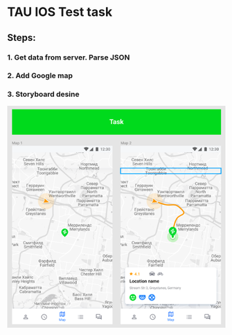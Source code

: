 #  TAU IOS Test task

## Steps:
### 1. Get data from server. Parse JSON
### 2. Add Google map
### 3. Storyboard desine

![Task](Documentation/task.png)
